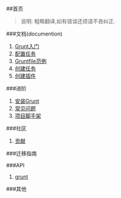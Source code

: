 ##首页

> 说明: 粗略翻译,如有错误还烦请不吝纠正. 

###文档(documention)

1.  [Grunt入门](http://www.gruntjs.org/article/getting_started.html)
2.  [配置任务](http://www.gruntjs.org/article/configuring_tasks.html)
3.  [Gruntfile范例](http://www.gruntjs.org/article/sample_gruntfile.html)
4.  [创建任务](http://www.gruntjs.org/article/creating_tasks.html)
5.  [创建插件](http://www.gruntjs.org/article/creating_plugins.html)

###进阶

1.  [安装Grunt](http://www.gruntjs.org/article/installing_grunt.html)
2.  [常见问题](http://www.gruntjs.org/article/frequently_asked_questions.html)
3.  [项目脚手架](http://www.gruntjs.org/article/project_scaffolding.html)

###社区

1.  [贡献](http://www.gruntjs.org/article/contributing.html)

###迁移指南

###API

1.  [grunt](http://www.gruntjs.org/article/grunt.html)

###其他
